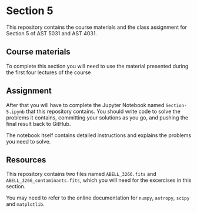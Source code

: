# Section 5
This repository contains the course materials and the class assignment for Section 5 of AST 5031 and AST 4031.

## Course materials
To complete this section you will need to use the material presented during the first four lectures of the course

## Assignment
After that you will have to complete the Jupyter Notebook named `Section-5.ipynb` that this repository contains. You should write code to solve the problems it contains, committing your solutions as you go, and pushing the final result back to GitHub.

The notebook itself contains detailed instructions and explains the problems you need to solve.

## Resources
This repository contains two files named `ABELL_3266.fits` and `ABELL_3266_contaminants.fits`, which you will need for the excercises in this section. 

You may need to refer to the online documentation for `numpy`, `astropy`, `scipy` and `matplotlib`.

